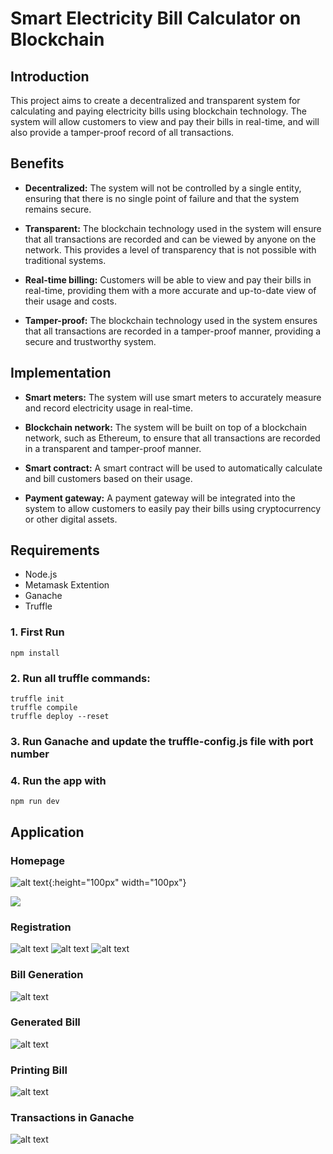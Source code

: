 # Smart Electricity Bill Calculator on Blockchain

## Introduction

This project aims to create a decentralized and transparent system for calculating and paying electricity bills using blockchain technology. The system will allow customers to view and pay their bills in real-time, and will also provide a tamper-proof record of all transactions.

## Benefits

- **Decentralized:** The system will not be controlled by a single entity, ensuring that there is no single point of failure and that the system remains secure.

- **Transparent:** The blockchain technology used in the system will ensure that all transactions are recorded and can be viewed by anyone on the network. This provides a level of transparency that is not possible with traditional systems.

- **Real-time billing:** Customers will be able to view and pay their bills in real-time, providing them with a more accurate and up-to-date view of their usage and costs.

- **Tamper-proof:** The blockchain technology used in the system ensures that all transactions are recorded in a tamper-proof manner, providing a secure and trustworthy system.

## Implementation

- **Smart meters:** The system will use smart meters to accurately measure and record electricity usage in real-time.

- **Blockchain network:** The system will be built on top of a blockchain network, such as Ethereum, to ensure that all transactions are recorded in a transparent and tamper-proof manner.

- **Smart contract:** A smart contract will be used to automatically calculate and bill customers based on their usage.

- **Payment gateway:** A payment gateway will be integrated into the system to allow customers to easily pay their bills using cryptocurrency or other digital assets.

## Requirements

- Node.js
- Metamask Extention
- Ganache
- Truffle


### 1. First Run

```
npm install
```

### 2. Run all truffle commands:

```
truffle init
truffle compile
truffle deploy --reset
```

### 3. Run Ganache and update the truffle-config.js file with port number


### 4. Run the app with

```
npm run dev
```

## Application

### Homepage 
![alt text](https://github.com/rishudahiya/smart-electricity-bill-calculator-blockchain/blob/main/screenshots/1.png){:height="100px" width="100px"}

![](https://github.com/rishudahiya/smart-electricity-bill-calculator-blockchain/blob/main/screenshots/2.png)

### Registration 
![alt text](https://github.com/rishudahiya/smart-electricity-bill-calculator-blockchain/blob/main/screenshots/3.png)
![alt text](https://github.com/rishudahiya/smart-electricity-bill-calculator-blockchain/blob/main/screenshots/4.png)
![alt text](https://github.com/rishudahiya/smart-electricity-bill-calculator-blockchain/blob/main/screenshots/5.png)

### Bill Generation 
![alt text](https://github.com/rishudahiya/smart-electricity-bill-calculator-blockchain/blob/main/screenshots/6.png)

### Generated Bill
![alt text](https://github.com/rishudahiya/smart-electricity-bill-calculator-blockchain/blob/main/screenshots/7.png)
### Printing Bill
![alt text](https://github.com/rishudahiya/smart-electricity-bill-calculator-blockchain/blob/main/screenshots/8.jpg)
### Transactions in Ganache
![alt text](https://github.com/rishudahiya/smart-electricity-bill-calculator-blockchain/blob/main/screenshots/9.jpg)




